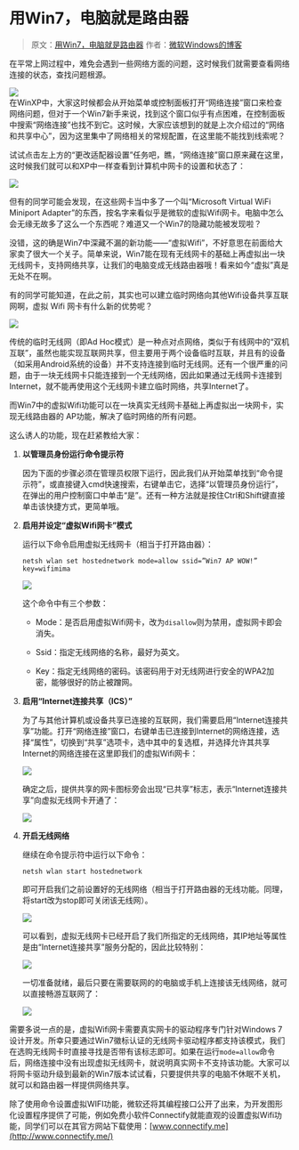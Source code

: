# 用Win7，电脑就是路由器

> 原文：[用Win7，电脑就是路由器](http://blog.sina.com.cn/s/blog_6286984e0100kujt.html) 作者：[微软Windows的博客](http://blog.sina.com.cn/s/blog_6286984e0100kujt.html)

在平常上网过程中，难免会遇到一些网络方面的问题，这时候我们就需要查看网络连接的状态，查找问题根源。

<!-- ![](https://ipfs.io/ipfs/QmQtXLa5xLbqNsdv82cVYJA8hE9greNXR34FUfkENjoDND?4.jpg) -->

![](https://i.postimg.cc/tCYPPsyg/a12d690.jpg)    
在WinXP中，大家这时候都会从开始菜单或控制面板打开“网络连接”窗口来检查网络问题，但对于一个Win7新手来说，找到这个窗口似乎有点困难，在控制面板中搜索“网络连接”也找不到它。这时候，大家应该想到的就是上次介绍过的“网络和共享中心”，因为这里集中了网络相关的常规配置，在这里能不能找到线索呢？

试试点击左上方的“更改适配器设置”任务吧，瞧，“网络连接”窗口原来藏在这里，这时候我们就可以和XP中一样查看到计算机中网卡的设置和状态了：

<!-- ![](https://ipfs.io/ipfs/QmPQopQc63jx7VJ6x5DVzAShK3XbfsDLA2ZMictCSdWMcx?0.jpg)   -->

![](https://i.postimg.cc/Nf3yHbpN/e88p690.jpg) 

但有的同学可能会发现，在这些网卡当中多了一个叫“Microsoft Virtual WiFi Miniport Adapter”的东西，按名字来看似乎是微软的虚拟Wifi网卡。电脑中怎么会无缘无故多了这么一个东西呢？难道又一个Win7的隐藏功能被发现啦？

没错，这的确是Win7中深藏不漏的新功能——“虚拟Wifi”，不好意思在前面给大家卖了很大一个关子。简单来说，Win7能在现有无线网卡的基础上再虚拟出一块无线网卡，支持网络共享，让我们的电脑变成无线路由器哦！看来如今“虚拟”真是无处不在啊。

有的同学可能知道，在此之前，其实也可以建立临时网络向其他Wifi设备共享互联网啊，虚拟 Wifi 网卡有什么新的优势呢？

<!-- ![](https://ipfs.io/ipfs/QmbDefgaVGHeDwmMdbS4BGi27r8wpYNwzNHJZpWWUBXTQJ?0.jpg)   -->

![](https://i.postimg.cc/Jz3hB8yn/a3et690.jpg) 

传统的临时无线网（即Ad Hoc模式）是一种点对点网络，类似于有线网中的“双机互联”，虽然也能实现互联网共享，但主要用于两个设备临时互联，并且有的设备（如采用Android系统的设备）并不支持连接到临时无线网。还有一个很严重的问题，由于一块无线网卡只能连接到一个无线网络，因此如果通过无线网卡连接到Internet，就不能再使用这个无线网卡建立临时网络，共享Internet了。

而Win7中的虚拟Wifi功能可以在一块真实无线网卡基础上再虚拟出一块网卡，实现无线路由器的 AP功能，解决了临时网络的所有问题。

这么诱人的功能，现在赶紧教给大家：

1. **以管理员身份运行命令提示符**

    因为下面的步骤必须在管理员权限下运行，因此我们从开始菜单找到“命令提示符”，或直接键入cmd快速搜索，右键单击它，选择“以管理员身份运行”，在弹出的用户控制窗口中单击“是”。还有一种方法就是按住Ctrl和Shift键直接单击该快捷方式，更简单哦。

2. **启用并设定“虚拟Wifi网卡”模式**

    运行以下命令启用虚拟无线网卡（相当于打开路由器）：

    `netsh wlan set hostednetwork mode=allow ssid=”Win7 AP WOW!” key=wifimima`

    <!-- ![](https://ipfs.io/ipfs/QmaMeEgS3zw7VeCXrcxAyRdiQPhynYVaanbWJT6Q1Y2bYo?1.jpg)  -->
    
    ![](https://i.postimg.cc/9QB7HZYJ/cd41e690.jpg) 

    这个命令中有三个参数：

     * Mode：是否启用虚拟Wifi网卡，改为`disallow`则为禁用，虚拟网卡即会消失。

     * Ssid：指定无线网络的名称，最好为英文。

     * Key：指定无线网络的密码。该密码用于对无线网进行安全的WPA2加密，能够很好的防止被蹭网。

3. **启用“Internet连接共享（ICS）”**

    为了与其他计算机或设备共享已连接的互联网，我们需要启用“Internet连接共享”功能。打开“网络连接”窗口，右键单击已连接到Internet的网络连接，选择“属性”，切换到“共享”选项卡，选中其中的复选框，并选择允许其共享Internet的网络连接在这里即我们的虚拟Wifi网卡：

    ![](https://i.postimg.cc/jSvLFKR1/d1de690.jpg)
    
    确定之后，提供共享的网卡图标旁会出现“已共享”标志，表示“Internet连接共享”向虚拟无线网卡开通了：
    
    ![](https://i.postimg.cc/5tYbSMyL/e2f690.jpg)

4. **开启无线网络**

    继续在命令提示符中运行以下命令：

    `netsh wlan start hostednetwork`

    即可开启我们之前设置好的无线网络（相当于打开路由器的无线功能。同理，将start改为stop即可关闭该无线网）。

    <!-- ![](https://ipfs.io/ipfs/QmZGdo9UjyEKx5v3pSzKaTvTeFonGRwVs6wR7NdXinfraw?0.jpg) -->

    ![](https://i.postimg.cc/ZKMQFvds/et6ae690.jpg)

    可以看到，虚拟无线网卡已经开启了我们所指定的无线网络，其IP地址等属性是由“Internet连接共享”服务分配的，因此比较特别：

    <!-- ![](https://ipfs.io/ipfs/QmSykUE1kpTVbUiiGnn3QoSyokGfpsTR7mwSE3HiSTr1SL?4.jpg) -->

    ![](https://i.postimg.cc/Qtfm8vgY/c17ec690.jpg)

    一切准备就绪，最后只要在需要联网的的电脑或手机上连接该无线网络，就可以直接畅游互联网了：

    <!-- ![](https://ipfs.io/ipfs/QmR3wMDpsf4MngKbRWuiw8s8BAednxzGWhUcCpqy3tn2Ed?1.jpg) -->

    ![](https://i.postimg.cc/RZmgT10R/dcd690.jpg)
    
需要多说一点的是，虚拟Wifi网卡需要真实网卡的驱动程序专门针对Windows 7设计开发。所幸只要通过Win7徽标认证的无线网卡驱动程序都支持该模式，我们在选购无线网卡时直接寻找是否带有该标志即可。如果在运行`mode=allow`命令后，网络连接中没有出现虚拟无线网卡，就说明真实网卡不支持该功能。大家可以将网卡驱动升级到最新的Win7版本试试看，只要提供共享的电脑不休眠不关机，就可以和路由器一样提供网络共享。

除了使用命令设置虚拟WIFI功能，微软还将其编程接口公开了出来，为开发图形化设置程序提供了可能，例如免费小软件Connectify就能直观的设置虚拟Wifi功能，同学们可以在其官方网站下载使用：[www.connectify.me](http://www.connectify.me/)


<!--分别替换启用“Internet连接共享（ICS）的图片即可  -->
<!-- ![](https://raw.githubusercontent.com/hoodiearon/fq-book/master/docs/images/d1de690.jpg)-->

<!-- ![](https://raw.githubusercontent.com/hoodiearon/fq-book/master/docs/images/e2f690.jpg) -->


<!-- ipfs 启用“Internet连接共享（ICS）的图片-->
<!-- ![](https://ipfs.io/ipfs/QmQkAtXoff2tp8uiRbpGNwAA4hTbCqm8uRGjXmayWP1RcN?4.jpg)   -->

 <!-- ![](https://ipfs.io/ipfs/QmagdtNek1pwCGB6syXtf46WY6MuJFcrJieS9W623NFUik?0.jpg) -->